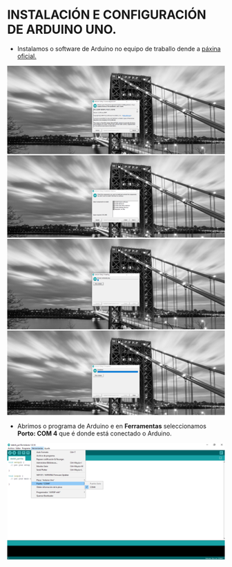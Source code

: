 # INSTALACIÓN E CONFIGURACIÓN DE ARDUINO UNO.

- Instalamos o software de Arduino no equipo de traballo dende a [páxina oficial.](https://www.arduino.cc/en/software/)


![raspi_1](doc/img/imaxes-arduino/ardu1.png)
![raspi_1](doc/img/imaxes-arduino/ardu2.png)
![raspi_1](doc/img/imaxes-arduino/ardu3.png)
![raspi_1](doc/img/imaxes-arduino/ardu4.png)


- Abrimos o programa de Arduino e en **Ferramentas** seleccionamos **Porto: COM 4** que é donde está conectado o Arduino.


![raspi_1](doc/img/imaxes-arduino/ardu5.png)


  

